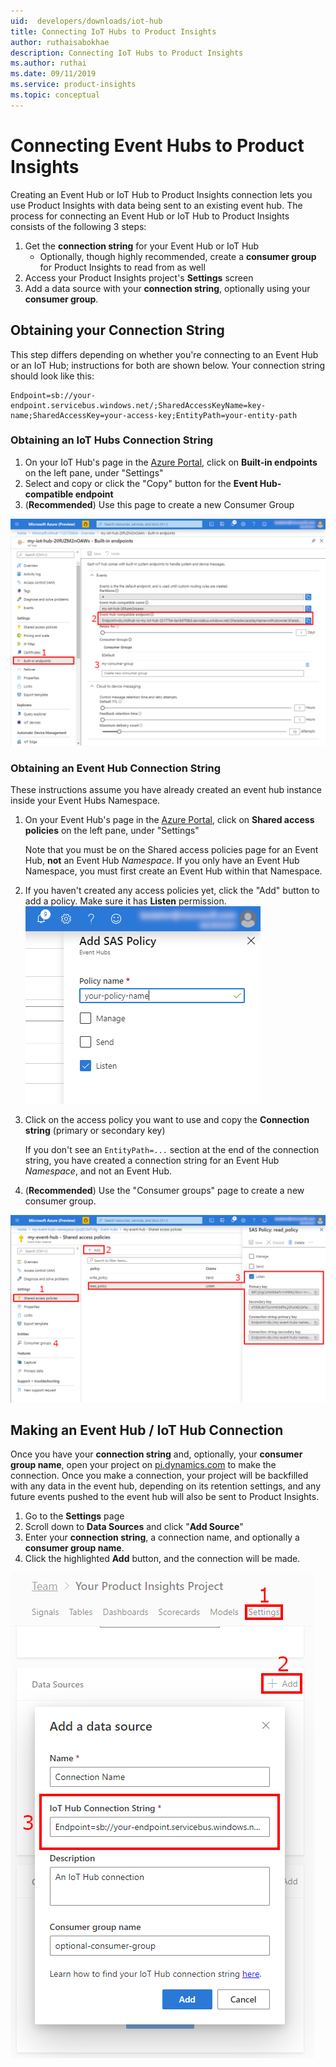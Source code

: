```yaml
---
uid:  developers/downloads/iot-hub
title: Connecting IoT Hubs to Product Insights
author: ruthaisabokhae
description: Connecting IoT Hubs to Product Insights
ms.author: ruthai
ms.date: 09/11/2019
ms.service: product-insights
ms.topic: conceptual
---
```


# Connecting Event Hubs to Product Insights

Creating an Event Hub or IoT Hub to Product Insights connection lets you use Product Insights with data being sent to an existing event hub. The process for connecting an Event Hub or IoT Hub to Product Insights consists of the following 3 steps:

1. Get the **connection string** for your Event Hub or IoT Hub
   * Optionally, though highly recommended, create a **consumer group** for Product Insights to read from as well
2. Access your Product Insights project's **Settings** screen
3. Add a data source with your **connection string**, optionally using your **consumer group**.



## Obtaining your Connection String

This step differs depending on whether you're connecting to an Event Hub or an IoT Hub; instructions for both are shown below. Your connection string should look like this:

```
Endpoint=sb://your-endpoint.servicebus.windows.net/;SharedAccessKeyName=key-name;SharedAccessKey=your-access-key;EntityPath=your-entity-path
```


### Obtaining an IoT Hubs Connection String

1. On your IoT Hub's page in the [Azure Portal](https://portal.azure.com/), click on **Built-in endpoints** on the left pane, under "Settings"
2. Select and copy or click the "Copy" button for the **Event Hub-compatible endpoint**
3. (**Recommended**) Use this page to create a new Consumer Group

![IoT Hub endpoint screenshot](media/iothub-connection-string.png)



### Obtaining an Event Hub Connection String

These instructions assume you have already created an event hub instance inside your Event Hubs Namespace.

1. On your Event Hub's page in the [Azure Portal](https://portal.azure.com/), click on **Shared access policies** on the left pane, under "Settings"

   Note that you must be on the Shared access policies page for an Event Hub, **not** an Event Hub *Namespace*. If you only have an Event Hub Namespace, you must first create an Event Hub within that Namespace.
2. If you haven't created any access policies yet, click the "Add" button to add a policy. Make sure it has **Listen** permission.
   ![SAS Policy screenshot](media/eventhub-sas-policy.png)

3. Click on the access policy you want to use and copy the **Connection string** (primary or secondary key)

   If you don't see an `EntityPath=...` section at the end of the connection string, you have created a connection string for an Event Hub *Namespace*, and not an Event Hub.

4. (**Recommended**) Use the "Consumer groups" page to create a new consumer group.

![Event Hub connection string screenshot](media/eventhub-connection-string.png)



## Making an Event Hub / IoT Hub Connection

Once you have your **connection string** and, optionally, your **consumer group name**, open your project on [pi.dynamics.com](https://pi.dynamics.com/) to make the connection. Once you make a connection, your project will be backfilled with any data in the event hub, depending on its retention settings, and any future events pushed to the event hub will also be sent to Product Insights.

1. Go to the **Settings** page
2. Scroll down to **Data Sources** and click "**Add Source**"
3. Enter your **connection string**, a connection name, and optionally a **consumer group name**.
4. Click the highlighted **Add** button, and the connection will be made.

![IoT Hub connection screenshot](media/iot-connection.png)
